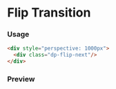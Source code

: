 # Flip Transition

### Usage
```HTML
<div style="perspective: 1000px">
  <div class="dp-flip-next"/>
</div>
```

### Preview
<!-- STORY -->

